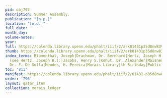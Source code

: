 ```yaml
---
pid: obj797
description: Summer Assembly.
publication: "[n.p.]"
location: "[n.d.]"
full_date:
month_day:
volume-notes:
year:
full: https://colenda.library.upenn.edu/phalt/iiif/2/ark81431p35d8nw83%2FSHA256E-s9085406--6ddd83f5dba64a6b1f816f9567d571b9ba1653e71ed7ca3611ba1b2ce11d482b.jpeg/full/3500,/0/default.jpg
thumb: https://colenda.library.upenn.edu/phalt/iiif/2/ark81431p35d8nw83%2FSHA256E-s9085406--6ddd83f5dba64a6b1f816f9567d571b9ba1653e71ed7ca3611ba1b2ce11d482b.jpeg/full/!200,200/0/default.jpg
index_terms: Blumenthal, Joseph|Drachman, Dr. Bernhard|Hertz, Joseph H.|Herz, Joseph
  (see Hertz, Joseph H.):|Jacobs, Henry S.|Kohut, Dr. Alexander|Maisner, Moses|Mendes,
  Dr. F. De Solla|Mendes, H. Pereira|Morais Library|th Birthday|Public Ledger, The
toc: '811'
manifest: https://colenda.library.upenn.edu/phalt/iiif/2/81431-p35d8nw83/manifest
order: '796'
layout: qatar_item
collection: morais_ledger
---
```

